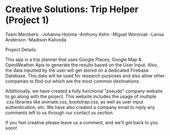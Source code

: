 # Creative Solutions: Trip Helper (Project 1)

Team Members:
-Johanna Honma
-Anthony Kehn
-Miguel Woroniak
-Larisa Anderson
-Madison Kalivoda

Project Details:

This app is a trip planner that uses Google Places, Google Map & OpenWeather Apis to generate the results based on the User Input. Also, the data inputted by the user will get stored on a dedicated Firebase Database. This data will be used for research purposes and also allow other companies to find out which are the most common destinations. 

Additionally, we have created a fully functional "pseudo" company website to go along with the project. This website includes the usage of multiple .css libraries like animate.css, bootstrap.css, as well as user input authentication, etc. We have also created a company email to reply any comments left to us through our contact us section.

If you feel creative please leave us a comment, and we'll get back to you soon!
